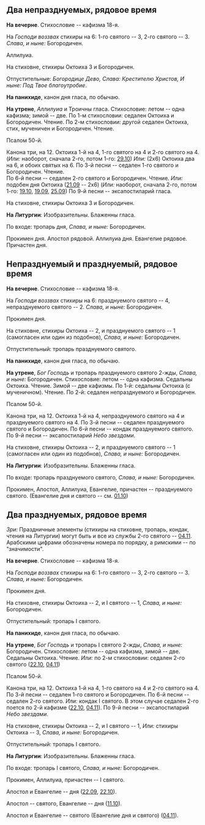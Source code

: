 
## Два непразднуемых, рядовое время

**На вечерне**. Стихословие -- кафизма 18-я.

На *Господи воззвах* стихиры на 6: 1-го святого -- 3, 2-го святого -- 3. *Слава, и ныне:* Богородичен.

Аллилуиа. 

На стиховне, стихиры Октоиха 3 и Богородичен.

Отпустительные: *Богородице Дево, Слава: Крестителю Христов, И ныне: 
Под Твое благоутробие*.

**На панихиде**, канон дня гласа, по обычаю.

**На утрене**, *Аллилуиа* и Троичны гласа. Стихословие: летом -- одна кафизма; зимой -- две.
По 1-м стихословии: седален Октоиха и Богородичен. Чтение.
По 2-м стихословии: другой седален Октоиха, стих, мученичен и Богородичен. Чтение.

Псалом 50-й.

Канона три, на 12. Октоиха 1-й на 4, 1-го святого на 4 и 2-го святого на 4.
(*Или:* наоборот, сначала 2-го, потом 1-го: [29.10](../../10_october/29_EUR.ru.md)) 
*Или:* (2x6) Октоиха два на 6, и обоих святых на 6.
По 3-й песни -- седален 1-го святого и Богородичен. Чтение.  
По 6-й песни -- седален 2-го святого и Богородичен. Чтение. *Или:* подобен дня Октоиха 
([21.09](../../09_september/21_EUR.ru.md) -- 2x6)
(*Или:* наоборот, сначала 2-го, потом 1-го: [19.10](../../10_october/19_EUR.ru.md), [19.09](../../09_september/19_EUR.ru.md),
[25.09](../../09_september/25_EUR.ru.md))
По 9-й песни -- эксапостиларий гласа.

На стиховне, стихиры Октоиха 3 и  Богородичен.

**На Литургии**: Изобразительны. Блаженны гласа. 

По входе: тропарь дня, *Слава, и ныне:* Богородичен.

Прокимен дня. Апостол рядовой. 
Аллилуиа дня. Евангелие рядовое. 
Причастен дня.


## Непразднуемый и празднуемый, рядовое время

**На вечерне**. Стихословие -- кафизма 18-я.

На *Господи воззвах* стихиры на 6: празднуемого святого -- 4, непразднуемого святого -- 2. 
*Слава, и ныне:* Богородичен.

Прокимен дня. 

На стиховне, стихиры Октоиха -- 2, и празднуемого святого -- 1 (самогласен или один из подобнов), 
*Слава, и ныне:* Богородичен.

Отпустительный: тропарь празднуемого святого.

**На панихиде**, канон дня гласа, по обычаю.

**На утрене**, *Бог Господь* и тропарь празднуемого святого 2-жды, *Слава, и ныне:* Богородичен. 
Стихословие: летом -- одна кафизма. Седальны Октоиха. Чтение.
Зимой -- две кафизмы. По 1-й: седальны Октоиха (с мученичном). Чтение. 
По 2-й: седален непразднуемого и Богородичен.

Псалом 50-й.

Канона три, на 12. Октоиха 1-й на 4, непразднуемого святого на 4 и празднуемого святого на 4. 
По 3-й песни -- седален празднуемого святого и Богородичен. 
По 6-й песни -- кондак празднуемого святого. 
По 9-й песни -- эксапостиларий *Небо звездами*.

На стиховне, стихиры Октоиха -- 2, и празднуемого святого -- 1 (самогласен или один из подобнов), 
*Слава, и ныне:* Богородичен.

**На Литургии**: Изобразительны. Блаженны гласа. 

По входе: тропарь празднуемого святого, *Слава, и ныне:* Богородичен.

Прокимен, Апостол, Аллилуиа, Евангелие, причастен -- празднуемого святого.
(Евангелие дня и святого -- см. [01.10](../../10_october/01_EUR.ru.md))

## Два празднуемых, рядовое время

*Зри:* Праздничные элементы (стихиры на стиховне, тропарь, кондак, чтения на Литургии) могут 
быть и все из службы 2-го святого -- [04.11](../../11_november/04_EUR.ru.md). 
Арабскими цифрами обозначены номера по порядку, а римскими -- по "значимости". 

**На вечерне**. Стихословие -- кафизма 18-я.

На *Господи воззвах* стихиры на 6: 1-го святого -- 3, 2-го святого -- 3. 
*Слава, и ныне:* Богородичен.

Прокимен дня. 

На стиховне, стихиры Октоиха -- 2, и I святого -- 1, *Слава, и ныне:* Богородичен.

Отпустительный: тропарь I святого. 

**На панихиде**, канон дня гласа, по обычаю.

**На утрене**, *Бог Господь* и тропарь I святого 2-жды, *Слава, и ныне:* Богородичен. 
Стихословие: летом -- одна кафизма, зимой -- две. Седальны Октоиха. Чтение.
*Или:* по 2-м стихословии: седален 2-го святого ([22.10](../../10_october/22_EUR.ru.md), 
[04.11](../../11_november/04_EUR.ru.md))

Псалом 50-й.

Канона три, на 12. Октоиха 1-й на 4, 1-го святого на 4 и 2-го святого на 4. 
По 3-й песни -- седален 1-го святого и Богородичен. 
По 6-й песни -- седален 2-го святого. 
*Или:* кондак I святого. В этом случае седален 2-го поется по 2-й кафизме ([22.10](../../10_october/22_EUR.ru.md), 
[04.11](../../11_november/04_EUR.ru.md)).
По 9-й песни -- эксапостиларий *Небо звездами*.

На стиховне, стихиры Октоиха -- 2, и I святого -- 1,
*Или:* стихиры Октоиха -- 3, 
*Слава, и ныне:* Богородичен.

Отпустительный: тропарь I святого.

**На Литургии**: Изобразительны. Блаженны гласа. 

По входе: тропарь I святого, *Слава, и ныне:* Богородичен.

Прокимен, Аллилуиа, причастен -- I святого.

Апостол и Евангелие -- дня 
([22.09](../../09_september/22_EUR.ru.md), [22.10](../../10_october/22_EUR.ru.md)).

Апостол -- святого, Евангелие -- дня 
([11.10](../../10_october/11_EUR.ru.md)).

Апостол и Евангелие -- святого (Евангелие дня и святого) 
([04.11](../../11_november/04_EUR.ru.md)).
